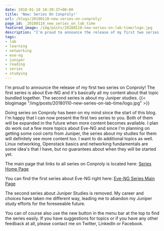 ```yaml
---
date: 2018-01-10 18:39:37+00:00
title: 'New: Series On Conproly!'
url: /blogs/20180110-new-series-on-conproly/
page_id: _20180110_new_series_on_lab_time
featured_image: /img/posts/20180110-new-series-on-lab-time/logo.jpg
description: "I'm proud to announce the release of my first two series on Conproly!"
tags:
- lab
- learning
- networking
- eve-ng
- juniper
- reading
- series
- studying
---
```


I'm proud to announce the release of my first two series on Conproly! The first series is about Eve-NG and it's basically all my content about that topic bundled together. The second series is about my Juniper studies.
{{< blogimage "/img/posts/20180110-new-series-on-lab-time/logo.jpg" >}}
<!--more-->
Doing series on Conproly has been on my mind since the start of this blog. I'm happy that I can now present the first two series to you. Both of them will be expanded in the future when more content becomes available. I plan do work out a few more topics about Eve-NG and since I'm planning on getting some cool certs from Juniper, the series about my studies for them will definitely see more content too. I want to do additional topics as well. Linux networking, Openstack basics and networking fundamentals are some idea's that I have, but no guarantees about when they will be started yet.

The main page that links to all series on Conproly is located here:
[Series Home Page](/series/)

You can find the first series about Eve-NG right here:
[Eve-NG Series Main Page](/series/eve-ng/)

The second series about Juniper Studies is removed. My career and choices have taken me different way, leading me to abandon my Juniper study efforts for the foreseeable future.

You can of course also use the new button in the menu bar at the top to find the series easily. If you have suggestions for topics or if you have any other feedback at all, please contact me on Twitter, LinkedIn or Facebook.
